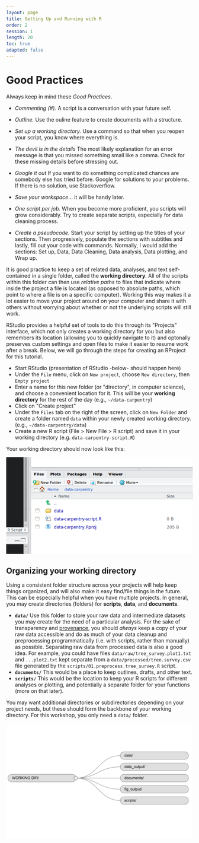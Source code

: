 ```yaml
---
layout: page
title: Getting Up and Running with R
order: 2
session: 1
length: 20
toc: true
adapted: false
---
```


# Good Practices

Always keep in mind these *Good Practices*.

- *Commenting (#).* A script is a conversation with your future self.

- *Outline.* Use the ouline feature to create documents with a structure.

- *Set up a working directory.* Use a command so that when you reopen your script, you know where everything is.

- *The devil is in the details* The most likely explanation for an error message is that you missed something small like a comma. Check for these missing details before stressing out.

- *Google it out* If you want to do something complicated chances are somebody else has tried before. Google for solutions to your problems. If there is no solution, use Stackoverflow.

- *Save your workspace*... it will be handy later.

- *One script per job.* When you become more proficient, you scripts will grow considerably. Try to create separate scripts, especially for data cleaning process.

- *Create a pseudocode.* Start your script by setting up the titles of your sections. Then progresively, populate the sections with subtitles and lastly, fill out your code with commands. Normally, I would add the sections: Set up, Data, Data Cleaning, Data analysis, Data plotting, and Wrap up. 



It is good practice to keep a set of related data, analyses, and text
self-contained in a single folder, called the **working directory**. All of the
scripts within this folder can then use *relative paths* to files that indicate
where inside the project a file is located (as opposed to absolute paths, which
point to where a file is on a specific computer). Working this way makes it
a lot easier to move your project around on your computer and share it with
others without worrying about whether or not the underlying scripts will still
work.

RStudio provides a helpful set of tools to do this through its "Projects"
interface, which not only creates a working directory for you but also
remembers its location (allowing you to quickly navigate to it) and optonally
preserves custom settings and open files to make it easier to resume work after
a break. Below, we will go through the steps for creating an RProject for this
tutorial.


* Start RStudio (presentation of RStudio -below- should happen here)
* Under the `File` menu, click on `New project`, choose `New directory`, then
  `Empty project`
* Enter a name for this new folder (or "directory", in computer science), and
  choose a convenient location for it. This will be your **working directory**
  for the rest of the day (e.g., `~/data-carpentry`)
* Click on "Create project"
* Under the `Files` tab on the right of the screen, click on `New Folder` and
  create a folder named `data` within your newly created working directory. (e.g., `~/data-carpentry/data`)
* Create a new R script (File > New File > R script) and save it in your working
  directory (e.g. `data-carpentry-script.R`)

Your working directory should now look like this:

![How it should look like at the beginning of this lesson](../images/r_starting_how_it_should_like.png)

## Organizing your working directory

Using a consistent folder structure across your projects will
help keep things organized, and will also make it easy find/file things in the
future. This can be especially helpful when you have multiple projects. In
general, you may create directories (folders) for **scripts**, **data**, and
**documents**.

 - **`data/`** Use this folder to store your raw data and intermediate
   datasets you may create for the need of a particular analysis. For the sake
   of transparency and [provenance](https://en.wikipedia.org/wiki/Provenance),
   you should *always* keep a copy of your raw data accessible and do as much
   of your data cleanup and preprocessing programmatically (i.e. with scripts,
   rather than manually) as possible. Separating raw data from processed data
   is also a good idea. For example, you could have files
   `data/raw/tree_survey.plot1.txt` and `...plot2.txt` kept separate from
   a `data/processed/tree.survey.csv` file generated by the
   `scripts/01.preprocess.tree_survey.R` script.
 - **`documents/`** This would be a place to keep outlines, drafts, and other text.
 - **`scripts/`** This would be the location to keep your R scripts for
   different analyses or plotting, and potentially a separate folder for your
   functions (more on that later).

You may want additional directories or subdirectories depending on your project
needs, but these should form the backbone of your working directory. For this
workshop, you only need a `data/` folder.

![Example of a working directory structure](../images/R-ecology-work_dir_structure.png)